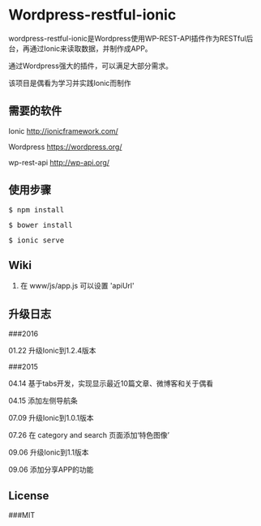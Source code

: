 # Wordpress-restful-ionic
wordpress-restful-ionic是Wordpress使用WP-REST-API插件作为RESTful后台，再通过Ionic来读取数据，并制作成APP。 

通过Wordpress强大的插件，可以满足大部分需求。

该项目是偶看为学习并实践Ionic而制作

## 需要的软件

Ionic http://ionicframework.com/

Wordpress https://wordpress.org/

wp-rest-api http://wp-api.org/

## 使用步骤
<pre>$ npm install </pre>
<pre>$ bower install </pre>
<pre>$ ionic serve </pre>

## Wiki
1.   在 www/js/app.js 可以设置 'apiUrl'

## 升级日志
###2016

01.22 升级Ionic到1.2.4版本

###2015

04.14 基于tabs开发，实现显示最近10篇文章、微博客和关于偶看

04.15 添加左侧导航条

07.09 升级Ionic到1.0.1版本

07.26 在 category and search 页面添加‘特色图像’

09.06 升级Ionic到1.1版本

09.06 添加分享APP的功能

## License

###MIT